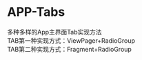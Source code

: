 # APP-Tabs
多种多样的App主界面Tab实现方法  
TAB第一种实现方式：ViewPager+RadioGroup  
TAB第二种实现方式：Fragment+RadioGroup  

